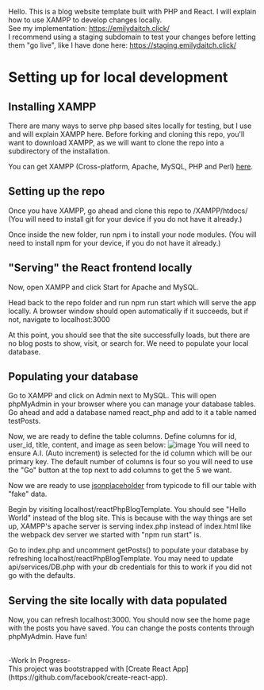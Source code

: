 Hello. This is a blog website template built with PHP and React. I will explain how to use XAMPP to develop changes locally.<br/>
See my implementation: https://emilydaitch.click/<br/>
I recommend using a staging subdomain to test your changes before letting them "go live", like I have done here: https://staging.emilydaitch.click/

# Setting up for local development

## Installing XAMPP
There are many ways to serve php based sites locally for testing, but I use and will explain XAMPP here.
Before forking and cloning this repo, you'll want to download XAMPP, as we will want to clone
the repo into a subdirectory of the installation.

You can get XAMPP (Cross-platform, Apache, MySQL, PHP and Perl) <a href="https://www.apachefriends.org/">here</a>.

## Setting up the repo
Once you have XAMPP, go ahead and clone this repo to <your-installation-path>/XAMPP/htdocs/<repo> (You will need to install git for your device if you do not have it already.)

Once inside the new folder, run npm i to install your node modules. (You will need to install npm for your device, if you do not have it already.)

## "Serving" the React frontend locally
Now, open XAMPP and click Start for Apache and MySQL.

Head back to the repo folder and run npm run start which will serve the app locally. 
A browser window should open automatically if it succeeds, but if not, navigate to localhost:3000

At this point, you should see that the site successfully loads, but there are no blog posts to show, visit, or search for.
We need to populate your local database.

## Populating your database
Go to XAMPP and click on Admin next to MySQL. This will open phpMyAdmin in your browser where you can manage your database tables. 
Go ahead and add a database named react_php and add to it a table named testPosts.

Now, we are ready to define the table columns. Define columns for id, user_id, title, content, and image as seen below:
![image](https://user-images.githubusercontent.com/95369494/229135146-d6fae03e-a404-4e6c-9b32-811d3118d122.png)
You will need to ensure A.I. (Auto increment) is selected for the id column which will be our primary key.
The default number of columns is four so you will need to use the "Go" button at the top next to add columns to get the 5 we want.

Now we are ready to use <a href="https://jsonplaceholder.typicode.com">jsonplaceholder</a> from typicode to fill our table with "fake" data.

Begin by visiting localhost/reactPhpBlogTemplate. You should see "Hello World" instead of the blog site.
This is because with the way things are set up, XAMPP's apache server is serving index.php instead of index.html like the webpack dev server we started with "npm run start" is.

Go to index.php and uncomment getPosts() to populate your database by refreshing localhost/reactPhpBlogTemplate. You may need to update api/services/DB.php with your db credentials for this to work if you did not go with the defaults.

## Serving the site locally with data populated
Now, you can refresh localhost:3000.
You should now see the home page with the posts you have saved. You can change the posts contents through phpMyAdmin. Have fun!

<br>
-Work In Progress-
<br>
This project was bootstrapped with [Create React App](https://github.com/facebook/create-react-app).
